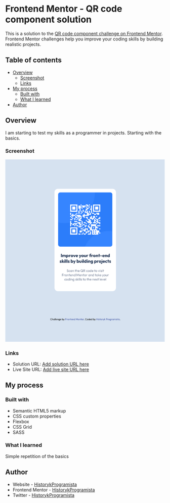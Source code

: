 # Frontend Mentor - QR code component solution

This is a solution to the [QR code component challenge on Frontend Mentor](https://www.frontendmentor.io/challenges/qr-code-component-iux_sIO_H). Frontend Mentor challenges help you improve your coding skills by building realistic projects.

## Table of contents

- [Overview](#overview)
  - [Screenshot](#screenshot)
  - [Links](#links)
- [My process](#my-process)
  - [Built with](#built-with)
  - [What I learned](#what-i-learned)
- [Author](#author)

## Overview

I am starting to test my skills as a programmer in projects. Starting with the basics.

### Screenshot

![](/FrontendMentor-1-QR-Code-component/FrontendMentor1.png)

### Links

- Solution URL: [Add solution URL here](https://www.frontendmentor.io/challenges/qr-code-component-iux_sIO_H/hub)
- Live Site URL: [Add live site URL here](https://bazankamil.github.io/FrontendMentor/FrontendMentor-1-QR-Code-component/)

## My process

### Built with

- Semantic HTML5 markup
- CSS custom properties
- Flexbox
- CSS Grid
- SASS

### What I learned

Simple repetition of the basics

## Author

- Website - [HistorykProgramista](https://github.com/bazankamil)
- Frontend Mentor - [HistorykProgramista](https://www.frontendmentor.io/profile/bazankamil)
- Twitter - [HistorykProgramista](https://www.twitter.com/HistProgramista)
